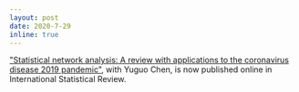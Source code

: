 ```yaml
---
layout: post
date: 2020-7-29
inline: true
---
```


["Statistical network analysis: A review with applications to the coronavirus disease 2019 pandemic"](https://onlinelibrary.wiley.com/doi/full/10.1111/insr.12398), with Yuguo Chen, is now published online in International Statistical Review.
